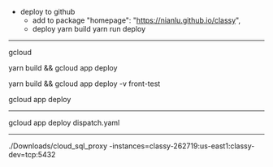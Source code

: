 - deploy to github
  - add to package
    "homepage": "https://nianlu.github.io/classy",
  - deploy
    yarn build
    yarn run deploy

---
gcloud

yarn build && gcloud app deploy

yarn build && gcloud app deploy -v front-test

gcloud app deploy

---

gcloud app deploy dispatch.yaml

---

./Downloads/cloud_sql_proxy -instances=classy-262719:us-east1:classy-dev=tcp:5432